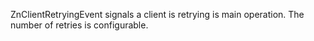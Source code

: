 ZnClientRetryingEvent signals a client is retrying is main operation. The number of retries is configurable.
